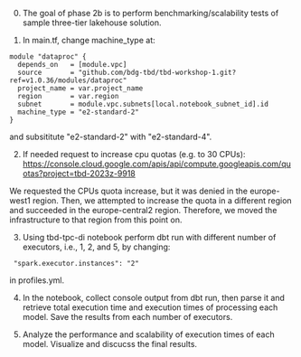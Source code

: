 0. The goal of phase 2b is to perform benchmarking/scalability tests of sample three-tier lakehouse solution.

1. In main.tf, change machine_type at:

```
module "dataproc" {
  depends_on   = [module.vpc]
  source       = "github.com/bdg-tbd/tbd-workshop-1.git?ref=v1.0.36/modules/dataproc"
  project_name = var.project_name
  region       = var.region
  subnet       = module.vpc.subnets[local.notebook_subnet_id].id
  machine_type = "e2-standard-2"
}
```

and subsititute "e2-standard-2" with "e2-standard-4".

2. If needed request to increase cpu quotas (e.g. to 30 CPUs):
https://console.cloud.google.com/apis/api/compute.googleapis.com/quotas?project=tbd-2023z-9918

We requested the CPUs quota increase, but it was denied in the europe-west1 region.
Then, we attempted to increase the quota in a different region and succeeded in the europe-central2 region.
Therefore, we moved the infrastructure to that region from this point on.

3. Using tbd-tpc-di notebook perform dbt run with different number of executors, i.e., 1, 2, and 5, by changing:
```
 "spark.executor.instances": "2"
```

in profiles.yml.

4. In the notebook, collect console output from dbt run, then parse it and retrieve total execution time and execution times of processing each model. Save the results from each number of executors.

5. Analyze the performance and scalability of execution times of each model. Visualize and discucss the final results.



